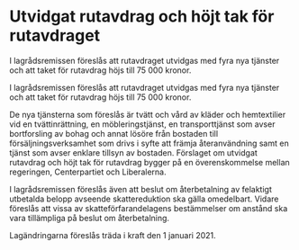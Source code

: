 # Utvidgat rutavdrag och höjt tak för rutavdraget

I lagrådsremissen föreslås att rutavdraget utvidgas med fyra nya tjänster och att taket för rutavdrag höjs till 75 000 kronor.

I lagrådsremissen föreslås att rutavdraget utvidgas med fyra nya tjänster och att taket för rutavdrag höjs till 75 000 kronor.

De nya tjänsterna som föreslås är tvätt och vård av kläder och hemtextilier vid en tvättinrättning, en möbleringstjänst, en transporttjänst som avser bortforsling av bohag och annat lösöre från bostaden till försäljningsverksamhet som drivs i syfte att främja återanvändning samt en tjänst som avser enklare tillsyn av bostaden. Förslaget om utvidgat rutavdrag och höjt tak för rutavdrag bygger på en överenskommelse mellan regeringen, Centerpartiet och Liberalerna.

I lagrådsremissen föreslås även att beslut om återbetalning av felaktigt
utbetalda belopp avseende skattereduktion ska gälla omedelbart. Vidare föreslås att vissa av skatteförfarandelagens bestämmelser om anstånd ska vara tillämpliga på beslut om återbetalning.

Lagändringarna föreslås träda i kraft den 1 januari 2021.
